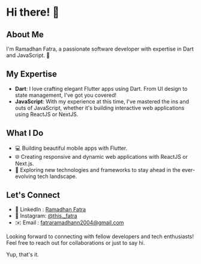 # Hi there! 👋

## About Me

I'm Ramadhan Fatra, a passionate software developer with expertise in Dart and JavaScript. 🚀

## My Expertise

- **Dart**: I love crafting elegant Flutter apps using Dart. From UI design to state management, I've got you covered!
- **JavaScript**: With my experience at this time, I've mastered the ins and outs of JavaScript, whether it's building interactive web applications using ReactJS or NextJS.

## What I Do

- 💻 Building beautiful mobile apps with Flutter.
- 🌐 Creating responsive and dynamic web applications with ReactJS or Next.js.
- 🚀 Exploring new technologies and frameworks to stay ahead in the ever-evolving tech landscape.

## Let's Connect

- 🔗 LinkedIn : [Ramadhan Fatra](https://id.linkedin.com/in/ramadhan-fatra-357245240)
- 📸 Instagram: [@this._fatra](https://www.instagram.com/this._fatra)
- ✉️ Email    : fatraramadhann2004@gmail.com

Looking forward to connecting with fellow developers and tech enthusiasts! Feel free to reach out for collaborations or just to say hi. 

Yup, that's it.
